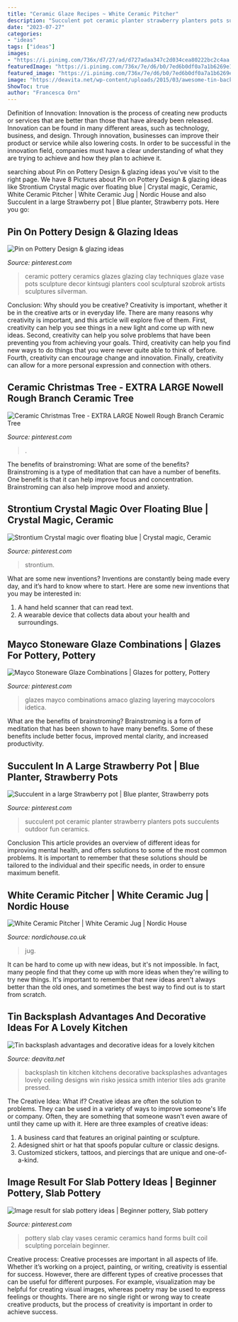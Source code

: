 ```yaml
---
title: "Ceramic Glaze Recipes ~ White Ceramic Pitcher"
description: "Succulent pot ceramic planter strawberry planters pots succulents outdoor fun ceramics"
date: "2023-07-27"
categories:
- "ideas"
tags: ["ideas"]
images:
- "https://i.pinimg.com/736x/d7/27/ad/d727adaa347c2d034cea80222bc2c4aa.jpg"
featuredImage: "https://i.pinimg.com/736x/7e/d6/b0/7ed6b0df0a7a1b6269e113b0165e473a.jpg"
featured_image: "https://i.pinimg.com/736x/7e/d6/b0/7ed6b0df0a7a1b6269e113b0165e473a.jpg"
image: "https://deavita.net/wp-content/uploads/2015/03/awesome-tin-backsplash-kitchen-designs-kitchen-backsplash-ideas.jpg"
ShowToc: true
author: "Francesca Orn"
---
```



Definition of Innovation:
Innovation is the process of creating new products or services that are better than those that have already been released. Innovation can be found in many different areas, such as technology, business, and design. Through innovation, businesses can improve their product or service while also lowering costs. In order to be successful in the innovation field, companies must have a clear understanding of what they are trying to achieve and how they plan to achieve it.

	

		
searching about Pin on Pottery Design &amp; glazing ideas you've visit to the right page. We have 8 Pictures about Pin on Pottery Design &amp; glazing ideas like Strontium Crystal magic over floating blue | Crystal magic, Ceramic, White Ceramic Pitcher | White Ceramic Jug | Nordic House and also Succulent in a large Strawberry pot | Blue planter, Strawberry pots. Here you go:
		
    
## Pin On Pottery Design &amp; Glazing Ideas

<img loading=lazy src="https://i.pinimg.com/736x/3a/4f/95/3a4f95e5f3f5b5bafcd4736593b12ae0.jpg" onerror="this.onerror=null;this.src='https://tse1.mm.bing.net/th?id=OIP.7Q9j4VKasGpeiA2JRWdo0gHaHs&amp;pid=15.1';" alt="Pin on Pottery Design &amp; glazing ideas">

_Source: pinterest.com_

>ceramic pottery ceramics glazes glazing clay techniques glaze vase pots sculpture decor kintsugi planters cool sculptural szobrok artists sculptures silverman. 

	

Conclusion: Why should you be creative?
Creativity is important, whether it be in the creative arts or in everyday life. There are many reasons why creativity is important, and this article will explore five of them. First, creativity can help you see things in a new light and come up with new ideas. Second, creativity can help you solve problems that have been preventing you from achieving your goals. Third, creativity can help you find new ways to do things that you were never quite able to think of before. Fourth, creativity can encourage change and innovation. Finally, creativity can allow for a more personal expression and connection with others.

    
## Ceramic Christmas Tree - EXTRA LARGE Nowell Rough Branch Ceramic Tree

<img loading=lazy src="https://i.pinimg.com/736x/94/3b/f1/943bf10a84b95f3ebb176e61130b64fe.jpg" onerror="this.onerror=null;this.src='https://tse2.mm.bing.net/th?id=OIP.lNI_SUzCNIG-4CCu1ePToAHaKp&amp;pid=15.1';" alt="Ceramic Christmas Tree - EXTRA LARGE Nowell Rough Branch Ceramic Tree">

_Source: pinterest.com_

>. 

	

The benefits of brainstroming: What are some of the benefits?
Brainstroming is a type of meditation that can have a number of benefits. One benefit is that it can help improve focus and concentration. Brainstroming can also help improve mood and anxiety.

    
## Strontium Crystal Magic Over Floating Blue | Crystal Magic, Ceramic

<img loading=lazy src="https://i.pinimg.com/736x/bd/6f/57/bd6f57161053099932fd979d224ba77b.jpg" onerror="this.onerror=null;this.src='https://tse1.mm.bing.net/th?id=OIP.9IleYNCNtJYRSf3rXkJsfwHaHa&amp;pid=15.1';" alt="Strontium Crystal magic over floating blue | Crystal magic, Ceramic">

_Source: pinterest.com_

>strontium. 

	

What are some new inventions?
Inventions are constantly being made every day, and it’s hard to know where to start. Here are some new inventions that you may be interested in: 
1. A hand held scanner that can read text.
2. A wearable device that collects data about your health and surroundings. 

    
## Mayco Stoneware Glaze Combinations | Glazes For Pottery, Pottery

<img loading=lazy src="https://i.pinimg.com/736x/7e/d6/b0/7ed6b0df0a7a1b6269e113b0165e473a.jpg" onerror="this.onerror=null;this.src='https://tse3.mm.bing.net/th?id=OIP.awri6Le9jU5Zam5SwsE1vgAAAA&amp;pid=15.1';" alt="Mayco Stoneware Glaze Combinations | Glazes for pottery, Pottery">

_Source: pinterest.com_

>glazes mayco combinations amaco glazing layering maycocolors idetica. 

	

What are the benefits of brainstroming?
Brainstroming is a form of meditation that has been shown to have many benefits. Some of these benefits include better focus, improved mental clarity, and increased productivity.

    
## Succulent In A Large Strawberry Pot | Blue Planter, Strawberry Pots

<img loading=lazy src="https://i.pinimg.com/736x/d7/27/ad/d727adaa347c2d034cea80222bc2c4aa.jpg" onerror="this.onerror=null;this.src='https://tse1.mm.bing.net/th?id=OIP.cwvuWv6PwiI_wRxxmb5k1AHaJ3&amp;pid=15.1';" alt="Succulent in a large Strawberry pot | Blue planter, Strawberry pots">

_Source: pinterest.com_

>succulent pot ceramic planter strawberry planters pots succulents outdoor fun ceramics. 

	

Conclusion
This article provides an overview of different ideas for improving mental health, and offers solutions to some of the most common problems. It is important to remember that these solutions should be tailored to the individual and their specific needs, in order to ensure maximum benefit.

    
## White Ceramic Pitcher | White Ceramic Jug | Nordic House

<img loading=lazy src="https://static.nordichouse.co.uk/pictures/tc_popup/57093b.jpg" onerror="this.onerror=null;this.src='https://tse4.mm.bing.net/th?id=OIP.dHLe3KWKsWvQsO3iPMpcFAHaJ3&amp;pid=15.1';" alt="White Ceramic Pitcher | White Ceramic Jug | Nordic House">

_Source: nordichouse.co.uk_

>jug. 

	

It can be hard to come up with new ideas, but it's not impossible. In fact, many people find that they come up with more ideas when they're willing to try new things. It's important to remember that new ideas aren't always better than the old ones, and sometimes the best way to find out is to start from scratch.

    
## Tin Backsplash Advantages And Decorative Ideas For A Lovely Kitchen

<img loading=lazy src="https://deavita.net/wp-content/uploads/2015/03/awesome-tin-backsplash-kitchen-designs-kitchen-backsplash-ideas.jpg" onerror="this.onerror=null;this.src='https://tse1.mm.bing.net/th?id=OIP.TxtPwnjjRgb2TOh9gPE9xQHaLH&amp;pid=15.1';" alt="Tin backsplash advantages and decorative ideas for a lovely kitchen">

_Source: deavita.net_

>backsplash tin kitchen kitchens decorative backsplashes advantages lovely ceiling designs win risko jessica smith interior tiles ads granite pressed. 

	

The Creative Idea: What if?
Creative ideas are often the solution to problems. They can be used in a variety of ways to improve someone's life or company. Often, they are something that someone wasn't even aware of until they came up with it. Here are three examples of creative ideas: 
1. A business card that features an original painting or sculpture. 
2. Adesigned shirt or hat that spoofs popular culture or classic designs. 
3. Customized stickers, tattoos, and piercings that are unique and one-of-a-kind.

    
## Image Result For Slab Pottery Ideas | Beginner Pottery, Slab Pottery

<img loading=lazy src="https://i.pinimg.com/originals/df/38/20/df3820cd04a137ef41aa46d10b410c49.jpg" onerror="this.onerror=null;this.src='https://tse2.mm.bing.net/th?id=OIP.Tg30PtGmthafjRPlIfhBSwHaLJ&amp;pid=15.1';" alt="Image result for slab pottery ideas | Beginner pottery, Slab pottery">

_Source: pinterest.com_

>pottery slab clay vases ceramic ceramics hand forms built coil sculpting porcelain beginner. 

	

Creative process:
Creative processes are important in all aspects of life. Whether it’s working on a project, painting, or writing, creativity is essential for success. However, there are different types of creative processes that can be useful for different purposes. For example, visualization may be helpful for creating visual images, whereas poetry may be used to express feelings or thoughts. There are no single right or wrong way to create creative products, but the process of creativity is important in order to achieve success.

